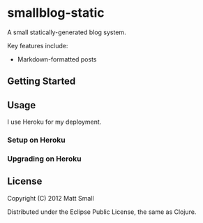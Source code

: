 # smallblog-static

A small statically-generated blog system.

Key features include:

- Markdown-formatted posts


## Getting Started




## Usage


I use Heroku for my deployment.


### Setup on Heroku


### Upgrading on Heroku

## License

Copyright (C) 2012 Matt Small

Distributed under the Eclipse Public License, the same as Clojure.
